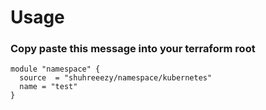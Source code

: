 # Usage

### Copy paste this message into your terraform root
```
module "namespace" {
  source  = "shuhreeezy/namespace/kubernetes"
  name = "test"
}
```